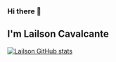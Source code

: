 ### Hi there 👋
## I'm Lailson Cavalcante
[![Lailson GitHub stats](https://github-readme-stats.vercel.app/api?username=LailsonGabriel)](https://github.com/anuraghazra/github-readme-stats)


<!--
**LailsonGabriel/LailsonGabriel** is a ✨ _special_ ✨ repository because its `README.md` (this file) appears on your GitHub profile.

Here are some ideas to get you started:

- 🔭 I’m currently working on ...
- 🌱 I’m currently learning ...
- 👯 I’m looking to collaborate on ...
- 🤔 I’m looking for help with ...
- 💬 Ask me about ...
- 📫 How to reach me: ...
- 😄 Pronouns: ...
- ⚡ Fun fact: ...
-->
